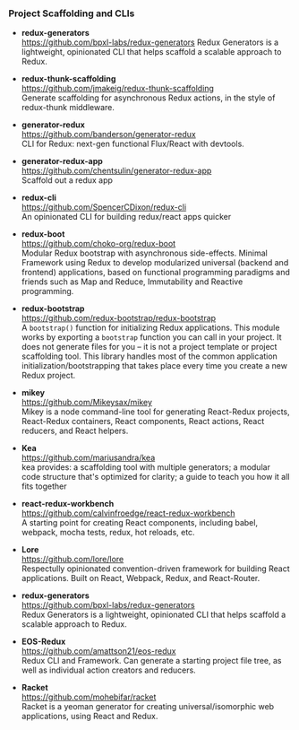 ### Project Scaffolding and CLIs

- **redux-generators**  
  https://github.com/bpxl-labs/redux-generators
  Redux Generators is a lightweight, opinionated CLI that helps scaffold a scalable approach to Redux.

- **redux-thunk-scaffolding**  
  https://github.com/jmakeig/redux-thunk-scaffolding  
  Generate scaffolding for asynchronous Redux actions, in the style of redux-thunk middleware.
  
- **generator-redux**  
  https://github.com/banderson/generator-redux  
  CLI for Redux: next-gen functional Flux/React with devtools.
  
- **generator-redux-app**  
  https://github.com/chentsulin/generator-redux-app  
  Scaffold out a redux app
  
- **redux-cli**  
  https://github.com/SpencerCDixon/redux-cli  
  An opinionated CLI for building redux/react apps quicker
  
- **redux-boot**  
  https://github.com/choko-org/redux-boot  
  Modular Redux bootstrap with asynchronous side-effects.  Minimal Framework using Redux to develop modularized universal (backend and frontend) applications, based on functional programming paradigms and friends such as Map and Reduce, Immutability and Reactive programming.
  
- **redux-bootstrap**  
  https://github.com/redux-bootstrap/redux-bootstrap  
  A `bootstrap()` function for initializing Redux applications. This module works by exporting a `bootstrap` function you can call in your project. It does not generate files for you – it is not a project template or project scaffolding tool. This library handles most of the common application initialization/bootstrapping that takes place every time you create a new Redux project.
  
- **mikey**  
  https://github.com/Mikeysax/mikey  
  Mikey is a node command-line tool for generating React-Redux projects, React-Redux containers, React components, React actions, React reducers, and React helpers.
  
- **Kea**  
  https://github.com/mariusandra/kea  
  kea provides: a scaffolding tool with multiple generators; a modular code structure that's optimized for clarity; a guide to teach you how it all fits together
  
- **react-redux-workbench**  
  https://github.com/calvinfroedge/react-redux-workbench  
  A starting point for creating React components, including babel, webpack, mocha tests, redux, hot reloads, etc.

- **Lore**  
  https://github.com/lore/lore  
  Respectully opinionated convention-driven framework for building React applications. Built on React, Webpack, Redux, and React-Router.

- **redux-generators**  
  https://github.com/bpxl-labs/redux-generators  
  Redux Generators is a lightweight, opinionated CLI that helps scaffold a scalable approach to Redux.
  
- **EOS-Redux**  
  https://github.com/amattson21/eos-redux  
  Redux CLI and Framework.  Can generate a starting project file tree, as well as individual action creators and reducers.
  
- **Racket**  
  https://github.com/mohebifar/racket  
  Racket is a yeoman generator for creating universal/isomorphic web applications, using React and Redux.
